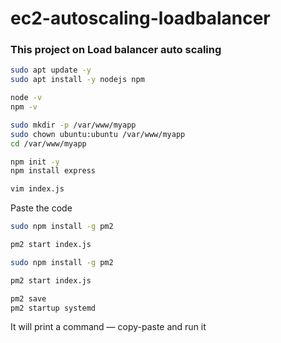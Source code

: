 # ec2-autoscaling-loadbalancer

### This project on Load balancer auto scaling 

```bash
sudo apt update -y
sudo apt install -y nodejs npm
```
```bash
node -v
npm -v
```
```bash
sudo mkdir -p /var/www/myapp
sudo chown ubuntu:ubuntu /var/www/myapp
cd /var/www/myapp
```

```bash
npm init -y
npm install express
```
```bash
vim index.js
```
Paste the code

```bash
sudo npm install -g pm2
```
```bash
pm2 start index.js
```
```bash
sudo npm install -g pm2
```
```bash
pm2 start index.js
```


```bash
pm2 save
pm2 startup systemd
```

It will print a command — copy-paste and run it



